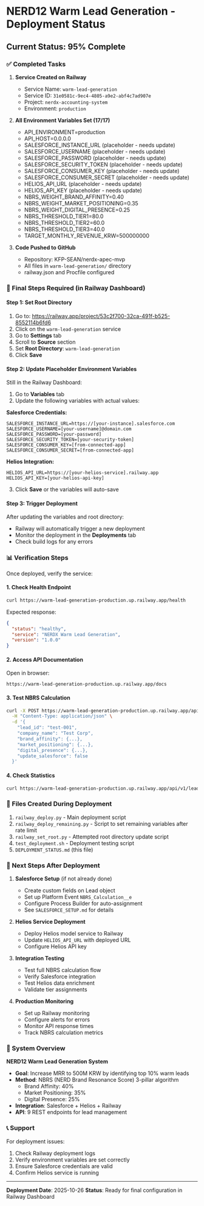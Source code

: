 # NERD12 Warm Lead Generation - Deployment Status

## Current Status: 95% Complete

### ✅ Completed Tasks

1. **Service Created on Railway**
   - Service Name: `warm-lead-generation`
   - Service ID: `31e0581c-9ec4-4805-a9e2-abf4c7ad907e`
   - Project: `nerdx-accounting-system`
   - Environment: `production`

2. **All Environment Variables Set (17/17)**
   - API_ENVIRONMENT=production
   - API_HOST=0.0.0.0
   - SALESFORCE_INSTANCE_URL (placeholder - needs update)
   - SALESFORCE_USERNAME (placeholder - needs update)
   - SALESFORCE_PASSWORD (placeholder - needs update)
   - SALESFORCE_SECURITY_TOKEN (placeholder - needs update)
   - SALESFORCE_CONSUMER_KEY (placeholder - needs update)
   - SALESFORCE_CONSUMER_SECRET (placeholder - needs update)
   - HELIOS_API_URL (placeholder - needs update)
   - HELIOS_API_KEY (placeholder - needs update)
   - NBRS_WEIGHT_BRAND_AFFINITY=0.40
   - NBRS_WEIGHT_MARKET_POSITIONING=0.35
   - NBRS_WEIGHT_DIGITAL_PRESENCE=0.25
   - NBRS_THRESHOLD_TIER1=80.0
   - NBRS_THRESHOLD_TIER2=60.0
   - NBRS_THRESHOLD_TIER3=40.0
   - TARGET_MONTHLY_REVENUE_KRW=500000000

3. **Code Pushed to GitHub**
   - Repository: KFP-SEAN/nerdx-apec-mvp
   - All files in `warm-lead-generation/` directory
   - railway.json and Procfile configured

### 🔧 Final Steps Required (in Railway Dashboard)

#### Step 1: Set Root Directory

1. Go to: https://railway.app/project/53c2f700-32ca-491f-b525-8552114b6fd6
2. Click on the `warm-lead-generation` service
3. Go to **Settings** tab
4. Scroll to **Source** section
5. Set **Root Directory**: `warm-lead-generation`
6. Click **Save**

#### Step 2: Update Placeholder Environment Variables

Still in the Railway Dashboard:

1. Go to **Variables** tab
2. Update the following variables with actual values:

**Salesforce Credentials:**
```
SALESFORCE_INSTANCE_URL=https://[your-instance].salesforce.com
SALESFORCE_USERNAME=[your-username]@domain.com
SALESFORCE_PASSWORD=[your-password]
SALESFORCE_SECURITY_TOKEN=[your-security-token]
SALESFORCE_CONSUMER_KEY=[from-connected-app]
SALESFORCE_CONSUMER_SECRET=[from-connected-app]
```

**Helios Integration:**
```
HELIOS_API_URL=https://[your-helios-service].railway.app
HELIOS_API_KEY=[your-helios-api-key]
```

3. Click **Save** or the variables will auto-save

#### Step 3: Trigger Deployment

After updating the variables and root directory:
- Railway will automatically trigger a new deployment
- Monitor the deployment in the **Deployments** tab
- Check build logs for any errors

### 📊 Verification Steps

Once deployed, verify the service:

#### 1. Check Health Endpoint

```bash
curl https://warm-lead-generation-production.up.railway.app/health
```

Expected response:
```json
{
  "status": "healthy",
  "service": "NERDX Warm Lead Generation",
  "version": "1.0.0"
}
```

#### 2. Access API Documentation

Open in browser:
```
https://warm-lead-generation-production.up.railway.app/docs
```

#### 3. Test NBRS Calculation

```bash
curl -X POST https://warm-lead-generation-production.up.railway.app/api/v1/lead-scoring/calculate \
  -H "Content-Type: application/json" \
  -d '{
    "lead_id": "test-001",
    "company_name": "Test Corp",
    "brand_affinity": {...},
    "market_positioning": {...},
    "digital_presence": {...},
    "update_salesforce": false
  }'
```

#### 4. Check Statistics

```bash
curl https://warm-lead-generation-production.up.railway.app/api/v1/lead-scoring/stats
```

### 📁 Files Created During Deployment

1. `railway_deploy.py` - Main deployment script
2. `railway_deploy_remaining.py` - Script to set remaining variables after rate limit
3. `railway_set_root.py` - Attempted root directory update script
4. `test_deployment.sh` - Deployment testing script
5. `DEPLOYMENT_STATUS.md` (this file)

### 🎯 Next Steps After Deployment

1. **Salesforce Setup** (if not already done)
   - Create custom fields on Lead object
   - Set up Platform Event `NBRS_Calculation__e`
   - Configure Process Builder for auto-assignment
   - See `SALESFORCE_SETUP.md` for details

2. **Helios Service Deployment**
   - Deploy Helios model service to Railway
   - Update `HELIOS_API_URL` with deployed URL
   - Configure Helios API key

3. **Integration Testing**
   - Test full NBRS calculation flow
   - Verify Salesforce integration
   - Test Helios data enrichment
   - Validate tier assignments

4. **Production Monitoring**
   - Set up Railway monitoring
   - Configure alerts for errors
   - Monitor API response times
   - Track NBRS calculation metrics

### 🚀 System Overview

**NERD12 Warm Lead Generation System**
- **Goal**: Increase MRR to 500M KRW by identifying top 10% warm leads
- **Method**: NBRS (NERD Brand Resonance Score) 3-pillar algorithm
  - Brand Affinity: 40%
  - Market Positioning: 35%
  - Digital Presence: 25%
- **Integration**: Salesforce + Helios + Railway
- **API**: 9 REST endpoints for lead management

### 📞 Support

For deployment issues:
1. Check Railway deployment logs
2. Verify environment variables are set correctly
3. Ensure Salesforce credentials are valid
4. Confirm Helios service is running

---

**Deployment Date**: 2025-10-26
**Status**: Ready for final configuration in Railway Dashboard
